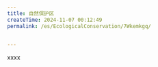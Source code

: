 ```yaml
---
title: 自然保护区
createTime: 2024-11-07 00:12:49
permalink: /es/EcologicalConservation/7Wkemkgq/


---
```


xxxx